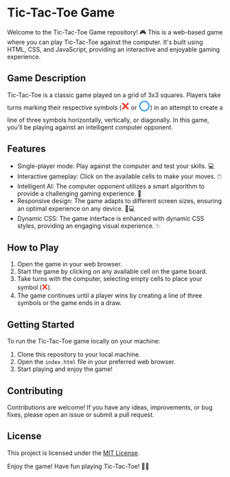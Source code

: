 # Tic-Tac-Toe Game

Welcome to the Tic-Tac-Toe Game repository! 🎮 This is a web-based game where you can play Tic-Tac-Toe against the computer. It's built using HTML, CSS, and JavaScript, providing an interactive and enjoyable gaming experience.

## Game Description

Tic-Tac-Toe is a classic game played on a grid of 3x3 squares. Players take turns marking their respective symbols (<span style="font-size: 24px; color: #f44336;">❌</span> or <span style="font-size: 24px; color: #2196f3;">⭕</span>) in an attempt to create a line of three symbols horizontally, vertically, or diagonally. In this game, you'll be playing against an intelligent computer opponent.

## Features

- Single-player mode: Play against the computer and test your skills. 💻
- Interactive gameplay: Click on the available cells to make your moves. 🖱️
- Intelligent AI: The computer opponent utilizes a smart algorithm to provide a challenging gaming experience. 🤖
- Responsive design: The game adapts to different screen sizes, ensuring an optimal experience on any device. 📱💻
- Dynamic CSS: The game interface is enhanced with dynamic CSS styles, providing an engaging visual experience. ✨

## How to Play

1. Open the game in your web browser.
2. Start the game by clicking on any available cell on the game board.
3. Take turns with the computer, selecting empty cells to place your symbol (<span style="font-size: 18px; color: #f44336;">❌</span>).
4. The game continues until a player wins by creating a line of three symbols or the game ends in a draw.

## Getting Started

To run the Tic-Tac-Toe game locally on your machine:

1. Clone this repository to your local machine.
2. Open the `index.html` file in your preferred web browser.
3. Start playing and enjoy the game!

## Contributing

Contributions are welcome! If you have any ideas, improvements, or bug fixes, please open an issue or submit a pull request.

## License

This project is licensed under the [MIT License](LICENSE).

Enjoy the game! Have fun playing Tic-Tac-Toe! 🎉🙌
